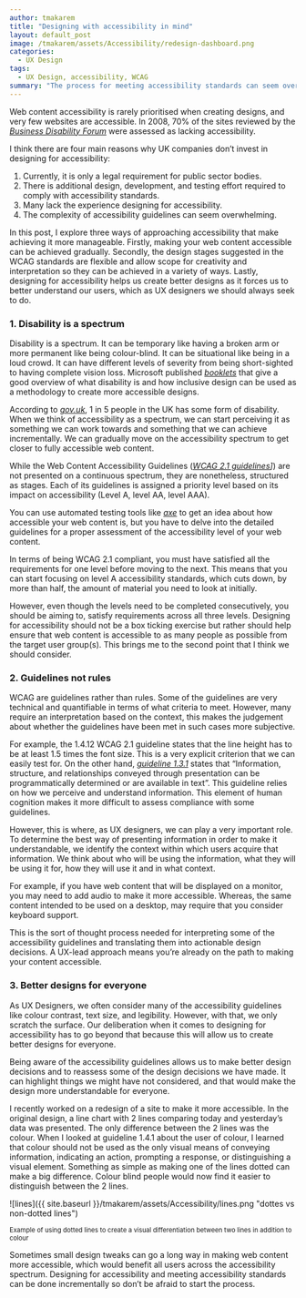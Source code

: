```yaml
---
author: tmakarem
title: "Designing with accessibility in mind"
layout: default_post
image: /tmakarem/assets/Accessibility/redesign-dashboard.png
categories:
  - UX Design
tags:
  - UX Design, accessibility, WCAG
summary: "The process for meeting accessibility standards can seem overwhelming. In this post, I explore three ways of approaching accessibility that make achieving it more manageable."
---
```


Web content accessibility is rarely prioritised when creating designs, and very few websites are accessible. In 2008, 70% of the sites reviewed by the *[Business Disability Forum](http://www.sightandsound.co.uk/p/making-websites-more-accessible/?platform=hootsuite)* were assessed as lacking accessibility.

I think there are four main reasons why UK companies don’t invest in designing for accessibility:

  1. Currently, it is only a legal requirement for public sector bodies.
  2. There is additional design, development, and testing effort required to comply with accessibility standards.
  3. Many lack the experience designing for accessibility.
  4. The complexity of accessibility guidelines can seem overwhelming.

In this post, I explore three ways of approaching accessibility that make achieving it more manageable. Firstly, making your web content accessible can be achieved gradually. Secondly, the design stages suggested in the WCAG standards are flexible and allow scope for creativity and interpretation so they can be achieved in a variety of ways. Lastly, designing for accessibility helps us create better designs as it forces us to better understand our users, which as UX designers we should always seek to do.

### 1. Disability is a spectrum

Disability is a spectrum. It can be temporary like having a broken arm or more permanent like being colour-blind. It can be situational like being in a loud crowd. It can have different levels of severity from being short-sighted to having complete vision loss. Microsoft published *[booklets](https://www.microsoft.com/design/inclusive/)* that give a good overview of what disability is and how inclusive design can be used as a methodology to create more accessible designs.

According to *[gov.uk](https://www.gov.uk/guidance/accessibility-requirements-for-public-sector-websites-and-apps)*, 1 in 5 people in the UK has some form of disability. When we think of accessibility as a spectrum, we can start perceiving it as something we can work towards and something that we can achieve incrementally. We can gradually move on the accessibility spectrum to get closer to fully accessible web content.

While the Web Content Accessibility Guidelines (*[WCAG 2.1 guidelines](https://www.w3.org/TR/WCAG21/)]*) are not presented on a continuous spectrum, they are nonetheless, structured as stages. Each of its guidelines is assigned a priority level based on its impact on accessibility (Level A, level AA, level AAA).

You can use automated testing tools like *[axe](https://chrome.google.com/webstore/detail/axe/lhdoppojpmngadmnindnejefpokejbdd)* to get an idea about how accessible your web content is, but you have to delve into the detailed guidelines for a proper assessment of the accessibility level of your web content.

In terms of being WCAG 2.1 compliant, you must have satisfied all the requirements for one level before moving to the next. This means that you can start focusing on level A accessibility standards, which cuts down, by more than half, the amount of material you need to look at initially.

However, even though the levels need to be completed consecutively, you should be aiming to, satisfy requirements across all three levels. Designing for accessibility should not be a box ticking exercise but rather should help ensure that web content is accessible to as many people as possible from the target user group(s). This brings me to the second point that I think we should consider.

### 2. Guidelines not rules


WCAG are guidelines rather than rules. Some of the guidelines are very technical and quantifiable in terms of what criteria to meet. However, many require an interpretation based on the context, this makes the judgement about whether the guidelines have been met in such cases more subjective.

For example, the 1.4.12 WCAG 2.1 guideline states that the line height has to be at least 1.5 times the font size. This is a very explicit criterion that we can easily test for. On the other hand, *[guideline 1.3.1](https://www.w3.org/WAI/WCAG21/Understanding/info-and-relationships.html)* states that “Information, structure, and relationships conveyed through presentation can be programmatically determined or are available in text”. This guideline relies on how we perceive and understand information. This element of human cognition makes it more difficult to assess compliance with some guidelines.

However, this is where, as UX designers, we can play a very important role. To determine the best way of presenting information in order to make it understandable, we identify the context within which users acquire that information. We think about who will be using the information, what they will be using it for, how they will use it and in what context.

For example, if you have web content that will be displayed on a monitor, you may need to add audio to make it more accessible. Whereas, the same content intended to be used on a desktop, may require that you consider keyboard support.

This is the sort of thought process needed for interpreting some of the accessibility guidelines and translating them into actionable design decisions. A UX-lead approach means you’re already on the path to making your content accessible.

### 3. Better designs for everyone

As UX Designers, we often consider many of the accessibility guidelines like colour contrast, text size, and legibility. However, with that, we only scratch the surface. Our deliberation when it comes to designing for accessibility has to go beyond that because this will allow us to create better designs for everyone.

Being aware of the accessibility guidelines allows us to make better design decisions and to reassess some of the design decisions we have made. It can highlight things we might have not considered, and that would make the design more understandable for everyone.

I recently worked on a redesign of a site to make it more accessible. In the original design, a line chart with 2 lines comparing today and yesterday’s data was presented. The only difference between the 2 lines was the colour. When I looked at guideline 1.4.1 about the user of colour, I learned that colour should not be used as the only visual means of conveying information, indicating an action, prompting a response, or distinguishing a visual element. Something as simple as making one of the lines dotted can make a big difference. Colour blind people would now find it easier to distinguish between the 2 lines.

![lines]({{ site.baseurl }}/tmakarem/assets/Accessibility/lines.png "dottes vs non-dotted lines")
<p style="font-size: 80%;">
Example of using dotted lines to create a visual differentiation between two lines in addition to colour
</p>

Sometimes small design tweaks can go a long way in making web content more accessible, which would benefit all users across the accessibility spectrum. Designing for accessibility and meeting accessibility standards can be done incrementally so don’t be afraid to start the process.
